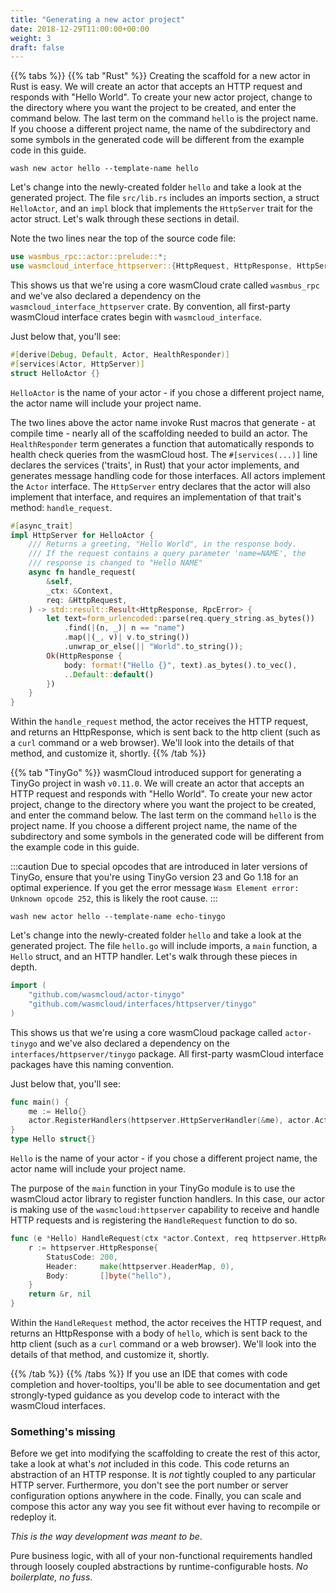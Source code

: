 ```yaml
---
title: "Generating a new actor project"
date: 2018-12-29T11:00:00+00:00
weight: 3
draft: false
---
```


{{% tabs %}}
{{% tab "Rust" %}}
Creating the scaffold for a new actor in Rust is easy. We will create an actor that accepts an HTTP request and responds with "Hello World". To create your new actor project, change to the directory where you want the project to be created, and enter the command below. The last term on the command `hello` is the project name. If you choose a different project name, the name of the subdirectory and some symbols in the generated code will be different from the example code in this guide.

```shell
wash new actor hello --template-name hello
```

Let's change into the newly-created folder `hello` and take a look at the generated project. The file `src/lib.rs` includes an imports section, a struct `HelloActor`, and an `impl` block that implements the `HttpServer` trait for the actor struct. Let's walk through these sections in detail.

Note the two lines near the top of the source code file:

```rust
use wasmbus_rpc::actor::prelude::*;
use wasmcloud_interface_httpserver::{HttpRequest, HttpResponse, HttpServer, HttpServerReceiver};
```

This shows us that we're using a core wasmCloud crate called `wasmbus_rpc` and we've also declared a dependency on the `wasmcloud_interface_httpserver` crate. By convention, all first-party wasmCloud interface crates begin with `wasmcloud_interface`.

Just below that, you'll see:

```rust
#[derive(Debug, Default, Actor, HealthResponder)]
#[services(Actor, HttpServer)]
struct HelloActor {}
```

`HelloActor` is the name of your actor - if you chose a different project name, the actor name will include your project name.

The two lines above the actor name invoke Rust macros that generate - at compile time - nearly all of the scaffolding needed to build an actor. The `HealthResponder` term generates a function that automatically responds to health check queries from the wasmCloud host. The `#[services(...)]` line declares the services ('traits', in Rust) that your actor implements, and generates message handling code for those interfaces. All actors implement the `Actor` interface. The `HttpServer` entry declares that the actor will also implement that interface, and requires an implementation of that trait's method: `handle_request`.

```rust
#[async_trait]
impl HttpServer for HelloActor {
    /// Returns a greeting, "Hello World", in the response body.
    /// If the request contains a query parameter 'name=NAME', the
    /// response is changed to "Hello NAME"
    async fn handle_request(
        &self,
        _ctx: &Context,
        req: &HttpRequest,
    ) -> std::result::Result<HttpResponse, RpcError> {
        let text=form_urlencoded::parse(req.query_string.as_bytes())
            .find(|(n, _)| n == "name")
            .map(|(_, v)| v.to_string())
            .unwrap_or_else(|| "World".to_string());
        Ok(HttpResponse {
            body: format!("Hello {}", text).as_bytes().to_vec(),
            ..Default::default()
        })
    }
}
```

Within the `handle_request` method, the actor receives the HTTP request, and returns an HttpResponse, which is sent back to the http client (such as a `curl` command or a web browser). We'll look into the details of that method, and customize it, shortly.
{{% /tab %}}

{{% tab "TinyGo" %}}
wasmCloud introduced support for generating a TinyGo project in wash `v0.11.0`. We will create an actor that accepts an HTTP request and responds with "Hello World". To create your new actor project, change to the directory where you want the project to be created, and enter the command below. The last term on the command `hello` is the project name. If you choose a different project name, the name of the subdirectory and some symbols in the generated code will be different from the example code in this guide.

:::caution
Due to special opcodes that are introduced in later versions of TinyGo, ensure that you're using TinyGo version 23 and Go 1.18 for an optimal experience. If you get the error message `Wasm Element error: Unknown opcode 252`, this is likely the root cause.
:::

```shell
wash new actor hello --template-name echo-tinygo
```

Let's change into the newly-created folder `hello` and take a look at the generated project. The file `hello.go` will include imports, a `main` function, a `Hello` struct, and an HTTP handler. Let's walk through these pieces in depth.

```go
import (
	"github.com/wasmcloud/actor-tinygo"
	"github.com/wasmcloud/interfaces/httpserver/tinygo"
)
```

This shows us that we're using a core wasmCloud package called `actor-tinygo` and we've also declared a dependency on the `interfaces/httpserver/tinygo` package. All first-party wasmCloud interface packages have this naming convention.

Just below that, you'll see:

```go
func main() {
	me := Hello{}
	actor.RegisterHandlers(httpserver.HttpServerHandler(&me), actor.ActorHandler(&me))
}
type Hello struct{}
```

`Hello` is the name of your actor - if you chose a different project name, the actor name will include your project name.

The purpose of the `main` function in your TinyGo module is to use the wasmCloud actor library to register function handlers. In this case, our actor is making use of the `wasmcloud:httpserver` capability to receive and handle HTTP requests and is registering the `HandleRequest` function to do so.

```go
func (e *Hello) HandleRequest(ctx *actor.Context, req httpserver.HttpRequest) (*httpserver.HttpResponse, error) {
	r := httpserver.HttpResponse{
		StatusCode: 200,
		Header:     make(httpserver.HeaderMap, 0),
		Body:       []byte("hello"),
	}
	return &r, nil
}
```

Within the `HandleRequest` method, the actor receives the HTTP request, and returns an HttpResponse with a body of `hello`, which is sent back to the http client (such as a `curl` command or a web browser). We'll look into the details of that method, and customize it, shortly.

{{% /tab %}}
{{% /tabs %}}
If you use an IDE that comes with code completion and hover-tooltips, you'll be able to see documentation and get strongly-typed guidance as you develop code to interact with the wasmCloud interfaces.

### Something's missing

Before we get into modifying the scaffolding to create the rest of this actor, take a look at what's _not_ included in this code. This code returns an abstraction of an HTTP response. It is _not_ tightly coupled to any particular HTTP server. Furthermore, you don't see the port number or server configuration options anywhere in the code. Finally, you can scale and compose this actor any way you see fit without ever having to recompile or redeploy it.

_This is the way development was meant to be_.

Pure business logic, with all of your non-functional requirements handled through loosely coupled abstractions by runtime-configurable hosts. _No boilerplate, no fuss_.
